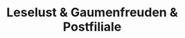 ---
title: "Leselust & Gaumenfreuden & Postfiliale"
url: /dettenheim/leselust-und-gaumenfreuden-und-postfiliale/
shop: Kiosk
---
